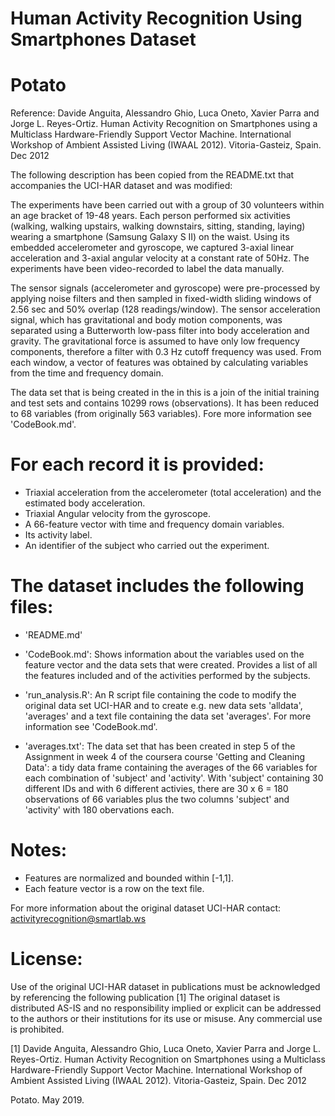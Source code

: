 
Human Activity Recognition Using Smartphones Dataset
==================================================================
Potato
==================================================================

Reference:
Davide Anguita, Alessandro Ghio, Luca Oneto, Xavier Parra and Jorge L. Reyes-Ortiz. Human Activity Recognition on Smartphones using a Multiclass Hardware-Friendly Support Vector Machine. International Workshop of Ambient Assisted Living (IWAAL 2012). Vitoria-Gasteiz, Spain. Dec 2012

The following description has been copied from the README.txt that accompanies the UCI-HAR dataset and was modified:

The experiments have been carried out with a group of 30 volunteers within an age bracket of 19-48 years. Each person performed six activities (walking, walking upstairs, walking downstairs, sitting, standing, laying) wearing a smartphone (Samsung Galaxy S II) on the waist. Using its embedded accelerometer and gyroscope, we captured 3-axial linear acceleration and 3-axial angular velocity at a constant rate of 50Hz. The experiments have been video-recorded to label the data manually. 

The sensor signals (accelerometer and gyroscope) were pre-processed by applying noise filters and then sampled in fixed-width sliding windows of 2.56 sec and 50% overlap (128 readings/window). The sensor acceleration signal, which has gravitational and body motion components, was separated using a Butterworth low-pass filter into body acceleration and gravity. The gravitational force is assumed to have only low frequency components, therefore a filter with 0.3 Hz cutoff frequency was used. From each window, a vector of features was obtained by calculating variables from the time and frequency domain.  

The data set that is being created in the in this is a join of the initial training and test sets and contains 10299 rows (observations). It has been reduced to 68 variables (from originally 563 variables). Fore more information see 'CodeBook.md'.

For each record it is provided:
======================================

- Triaxial acceleration from the accelerometer (total acceleration) and the estimated body acceleration.
- Triaxial Angular velocity from the gyroscope. 
- A 66-feature vector with time and frequency domain variables. 
- Its activity label. 
- An identifier of the subject who carried out the experiment.

The dataset includes the following files:
=========================================

- 'README.md'

- 'CodeBook.md':    Shows information about the variables used on the feature vector and the data sets that were                         created. Provides a list of all the features included and of the activities performed by the                         subjects.

- 'run_analysis.R': An R script file containing the code to modify the original data set UCI-HAR and to create e.g.                      new data sets 'alldata', 'averages' and a text file containing the data set 'averages'. For more 
                    information see 'CodeBook.md'.

- 'averages.txt':   The data set that has been created in step 5 of the Assignment in week 4 of the coursera course                      'Getting and Cleaning Data': a tidy data frame containing the averages of the 66 variables for                       each combination of 'subject' and 'activity'. With 'subject' containing 30 different IDs and with                     6 different activies, there are 30 x 6 = 180 observations of 66 variables plus the two columns
                    'subject' and 'activity' with 180 obervations each.


Notes: 
======
- Features are normalized and bounded within [-1,1].
- Each feature vector is a row on the text file.


For more information about the original dataset UCI-HAR contact: activityrecognition@smartlab.ws

License:
========
Use of the original UCI-HAR dataset in publications must be acknowledged by referencing the following publication [1] The original dataset is distributed AS-IS and no responsibility implied or explicit can be addressed to the authors or their institutions for its use or misuse. Any commercial use is prohibited.

[1] Davide Anguita, Alessandro Ghio, Luca Oneto, Xavier Parra and Jorge L. Reyes-Ortiz. Human Activity Recognition on Smartphones using a Multiclass Hardware-Friendly Support Vector Machine. International Workshop of Ambient Assisted Living (IWAAL 2012). Vitoria-Gasteiz, Spain. Dec 2012



Potato. May 2019.
